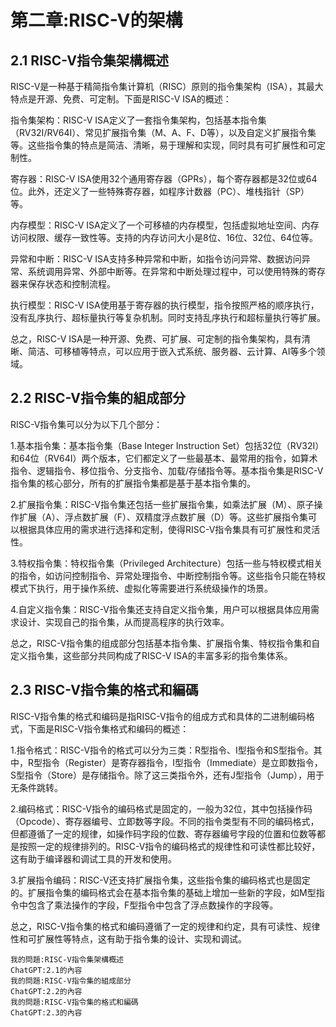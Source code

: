 # 第二章:RISC-V的架構
## 2.1 RISC-V指令集架構概述
RISC-V是一种基于精简指令集计算机（RISC）原则的指令集架构（ISA），其最大特点是开源、免费、可定制。下面是RISC-V ISA的概述：

指令集架构：RISC-V ISA定义了一套指令集架构，包括基本指令集（RV32I/RV64I）、常见扩展指令集（M、A、F、D等），以及自定义扩展指令集等。这些指令集的特点是简洁、清晰，易于理解和实现，同时具有可扩展性和可定制性。

寄存器：RISC-V ISA使用32个通用寄存器（GPRs），每个寄存器都是32位或64位。此外，还定义了一些特殊寄存器，如程序计数器（PC）、堆栈指针（SP）等。

内存模型：RISC-V ISA定义了一个可移植的内存模型，包括虚拟地址空间、内存访问权限、缓存一致性等。支持的内存访问大小是8位、16位、32位、64位等。

异常和中断：RISC-V ISA支持多种异常和中断，如指令访问异常、数据访问异常、系统调用异常、外部中断等。在异常和中断处理过程中，可以使用特殊的寄存器来保存状态和控制流程。

执行模型：RISC-V ISA使用基于寄存器的执行模型，指令按照严格的顺序执行，没有乱序执行、超标量执行等复杂机制。同时支持乱序执行和超标量执行等扩展。

总之，RISC-V ISA是一种开源、免费、可扩展、可定制的指令集架构，具有清晰、简洁、可移植等特点，可以应用于嵌入式系统、服务器、云计算、AI等多个领域。
## 2.2 RISC-V指令集的組成部分
RISC-V指令集可以分为以下几个部分：

1.基本指令集：基本指令集（Base Integer Instruction Set）包括32位（RV32I）和64位（RV64I）两个版本，它们都定义了一些最基本、最常用的指令，如算术指令、逻辑指令、移位指令、分支指令、加载/存储指令等。基本指令集是RISC-V指令集的核心部分，所有的扩展指令集都是基于基本指令集的。

2.扩展指令集：RISC-V指令集还包括一些扩展指令集，如乘法扩展（M）、原子操作扩展（A）、浮点数扩展（F）、双精度浮点数扩展（D）等。这些扩展指令集可以根据具体应用的需求进行选择和定制，使得RISC-V指令集具有可扩展性和灵活性。

3.特权指令集：特权指令集（Privileged Architecture）包括一些与特权模式相关的指令，如访问控制指令、异常处理指令、中断控制指令等。这些指令只能在特权模式下执行，用于操作系统、虚拟化等需要进行系统级操作的场景。

4.自定义指令集：RISC-V指令集还支持自定义指令集，用户可以根据具体应用需求设计、实现自己的指令集，从而提高程序的执行效率。

总之，RISC-V指令集的组成部分包括基本指令集、扩展指令集、特权指令集和自定义指令集，这些部分共同构成了RISC-V ISA的丰富多彩的指令集体系。
## 2.3 RISC-V指令集的格式和編碼
RISC-V指令集的格式和编码是指RISC-V指令的组成方式和具体的二进制编码格式，下面是RISC-V指令集格式和编码的概述：

1.指令格式：RISC-V指令的格式可以分为三类：R型指令、I型指令和S型指令。其中，R型指令（Register）是寄存器指令，I型指令（Immediate）是立即数指令，S型指令（Store）是存储指令。除了这三类指令外，还有J型指令（Jump），用于无条件跳转。

2.编码格式：RISC-V指令的编码格式是固定的，一般为32位，其中包括操作码（Opcode）、寄存器编号、立即数等字段。不同的指令类型有不同的编码格式，但都遵循了一定的规律，如操作码字段的位数、寄存器编号字段的位置和位数等都是按照一定的规律排列的。RISC-V指令的编码格式的规律性和可读性都比较好，这有助于编译器和调试工具的开发和使用。

3.扩展指令编码：RISC-V还支持扩展指令集，这些指令集的编码格式也是固定的。扩展指令集的编码格式会在基本指令集的基础上增加一些新的字段，如M型指令中包含了乘法操作的字段，F型指令中包含了浮点数操作的字段等。

总之，RISC-V指令集的格式和编码遵循了一定的规律和约定，具有可读性、规律性和可扩展性等特点，这有助于指令集的设计、实现和调试。
```
我的問題:RISC-V指令集架構概述
ChatGPT:2.1的內容
我的問題:RISC-V指令集的組成部分
ChatGPT:2.2的內容
我的問題:RISC-V指令集的格式和編碼
ChatGPT:2.3的內容
```
